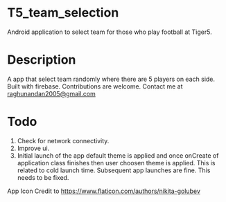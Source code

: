 # T5_team_selection
Android application to select team for those who play football at Tiger5.

# Description

 A app that select team randomly where there are 5 players on each side. Built with firebase.
 Contributions are welcome. Contact me at raghunandan2005@gmail.com

# Todo

1. Check for network connectivity.
2. Improve ui.
3. Initial launch of the app default theme is applied and once onCreate of application class finishes then user choosen theme is applied.
This is related to cold launch time. Subsequent app launches are fine. This needs to be fixed.

App Icon Credit to https://www.flaticon.com/authors/nikita-golubev
